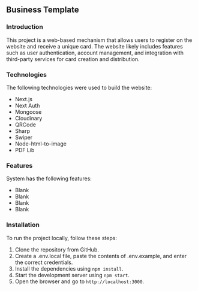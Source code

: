 ## Business Template

### Introduction

This project is a web-based mechanism that allows users to register on the website and receive a unique card. The website likely includes features such as user authentication, account management, and integration with third-party services for card creation and distribution.

### Technologies

The following technologies were used to build the website:

- Next.js
- Next Auth
- Mongoose
- Cloudinary
- QRCode
- Sharp
- Swiper
- Node-html-to-image
- PDF Lib

### Features

System has the following features:

- Blank
- Blank
- Blank
- Blank

### Installation

To run the project locally, follow these steps:

1. Clone the repository from GitHub.
2. Create a .env.local file, paste the contents of .env.example, and enter the correct credentials.
3. Install the dependencies using `npm install`.
4. Start the development server using `npm start`.
5. Open the browser and go to `http://localhost:3000`.
